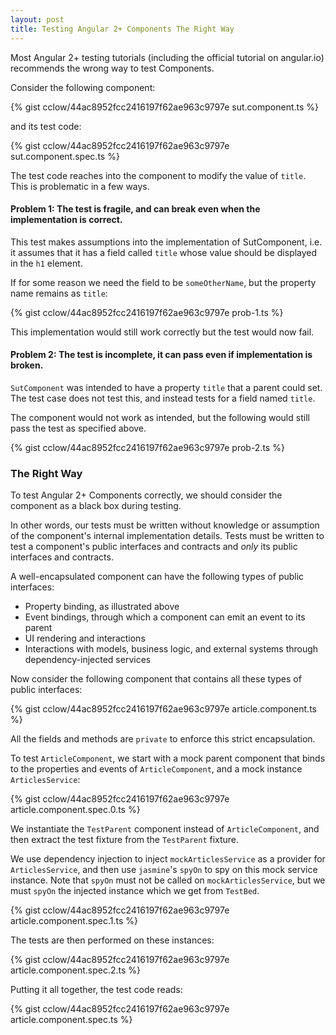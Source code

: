 ```yaml
---
layout: post
title: Testing Angular 2+ Components The Right Way
---
```

Most Angular 2+ testing tutorials (including the official tutorial on angular.io) recommends
the wrong way to test Components.

Consider the following component:

{% gist cclow/44ac8952fcc2416197f62ae963c9797e sut.component.ts %}

and its test code:

{% gist cclow/44ac8952fcc2416197f62ae963c9797e sut.component.spec.ts %}

The test code reaches into the component to modify the value of `title`.
This is problematic in a few ways.

#### Problem 1: The test is fragile, and can break even when the implementation is correct.

This test makes assumptions into the implementation of SutComponent,
i.e. it assumes that it has a field called `title`
whose value should be displayed in the `h1` element.

If for some reason we need the field to be `someOtherName`,
but the property name remains as `title`:

{% gist cclow/44ac8952fcc2416197f62ae963c9797e prob-1.ts %}

This implementation would still work correctly
but the test would now fail.

#### Problem 2: The test is incomplete, it can pass even if implementation is broken.

`SutComponent` was intended to have a property `title` that a parent could set.
The test case does not test this, and instead tests for a field named `title`.

The component would not work as intended, but
the following would still pass the test as specified above.

{% gist cclow/44ac8952fcc2416197f62ae963c9797e prob-2.ts %}

### The Right Way

To test Angular 2+ Components correctly,
we should consider the component as a black box during testing.

In other words, our tests must be written without knowledge or assumption
of the component's internal implementation details.
Tests must be written to test a component's public interfaces and contracts and *only* 
its public interfaces and contracts.

A well-encapsulated component can have the following types of public interfaces:
* Property binding, as illustrated above
* Event bindings, through which a component can emit an event to its parent
* UI rendering and interactions
* Interactions with models, business logic, and external systems through 
dependency-injected services

Now consider the following component that contains
all these types of public interfaces:

{% gist cclow/44ac8952fcc2416197f62ae963c9797e article.component.ts %}

All the fields and methods are `private`
to enforce this strict encapsulation.

To test `ArticleComponent`, we start with a mock parent component that
binds to the properties and events of `ArticleComponent`, 
and a mock instance `ArticlesService`:

{% gist cclow/44ac8952fcc2416197f62ae963c9797e article.component.spec.0.ts %}

We instantiate the `TestParent` component instead of `ArticleComponent`, and then
extract the test fixture from the `TestParent` fixture.

We use dependency injection to inject `mockArticlesService` as a provider
for `ArticlesService`, and then use `jasmine`'s `spyOn` to spy on this
mock service instance.
Note that `spyOn` must not be called on `mockArticlesService`, but we must
`spyOn` the injected instance which we get from `TestBed`.

{% gist cclow/44ac8952fcc2416197f62ae963c9797e article.component.spec.1.ts %}

The tests are then performed on these instances:

{% gist cclow/44ac8952fcc2416197f62ae963c9797e article.component.spec.2.ts %}

Putting it all together, the test code reads:

{% gist cclow/44ac8952fcc2416197f62ae963c9797e article.component.spec.ts %}